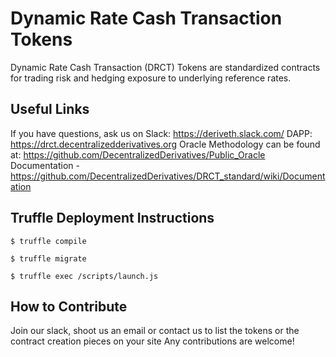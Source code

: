 
# Dynamic Rate Cash Transaction Tokens

Dynamic Rate Cash Transaction (DRCT) Tokens are standardized contracts for trading risk and hedging exposure to underlying reference rates.

## Useful Links

If you have questions, ask us on Slack: https://deriveth.slack.com/
DAPP:  https://drct.decentralizedderivatives.org 
Oracle Methodology can be found at: https://github.com/DecentralizedDerivatives/Public_Oracle
Documentation - https://github.com/DecentralizedDerivatives/DRCT_standard/wiki/Documentation


## Truffle Deployment Instructions

    $ truffle compile

    $ truffle migrate

    $ truffle exec /scripts/launch.js


## How to Contribute
Join our slack, shoot us an email or contact us to list the tokens or the contract creation pieces on your site
Any contributions are welcome!
